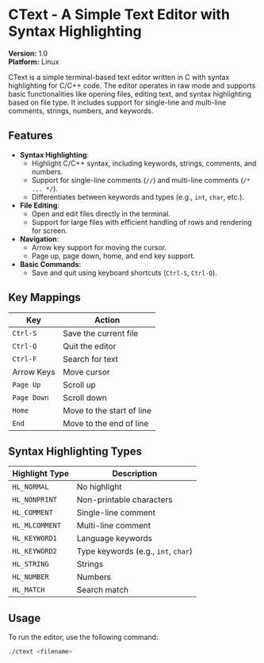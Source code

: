 # CText - A Simple Text Editor with Syntax Highlighting

**Version:** 1.0  
**Platform:** Linux

CText is a simple terminal-based text editor written in C with syntax highlighting for C/C++ code. The editor operates in raw mode and supports basic functionalities like opening files, editing text, and syntax highlighting based on file type. It includes support for single-line and multi-line comments, strings, numbers, and keywords.

## Features

- **Syntax Highlighting**: 
    - Highlight C/C++ syntax, including keywords, strings, comments, and numbers.
    - Support for single-line comments (`//`) and multi-line comments (`/* ... */`).
    - Differentiates between keywords and types (e.g., `int`, `char`, etc.).
- **File Editing**: 
    - Open and edit files directly in the terminal.
    - Support for large files with efficient handling of rows and rendering for screen.
- **Navigation**:
    - Arrow key support for moving the cursor.
    - Page up, page down, home, and end key support.
- **Basic Commands**:
    - Save and quit using keyboard shortcuts (`Ctrl-S`, `Ctrl-Q`).

## Key Mappings

| Key           | Action                  |
| ------------- | ----------------------- |
| `Ctrl-S`      | Save the current file    |
| `Ctrl-Q`      | Quit the editor          |
| `Ctrl-F`      | Search for text          |
| Arrow Keys    | Move cursor              |
| `Page Up`     | Scroll up                |
| `Page Down`   | Scroll down              |
| `Home`        | Move to the start of line|
| `End`         | Move to the end of line  |

## Syntax Highlighting Types

| Highlight Type      | Description                        |
| ------------------- | ---------------------------------- |
| `HL_NORMAL`         | No highlight                       |
| `HL_NONPRINT`       | Non-printable characters           |
| `HL_COMMENT`        | Single-line comment                |
| `HL_MLCOMMENT`      | Multi-line comment                 |
| `HL_KEYWORD1`       | Language keywords                  |
| `HL_KEYWORD2`       | Type keywords (e.g., `int`, `char`)|
| `HL_STRING`         | Strings                            |
| `HL_NUMBER`         | Numbers                            |
| `HL_MATCH`          | Search match                       |

## Usage

To run the editor, use the following command:

```bash
./ctext <filename>
